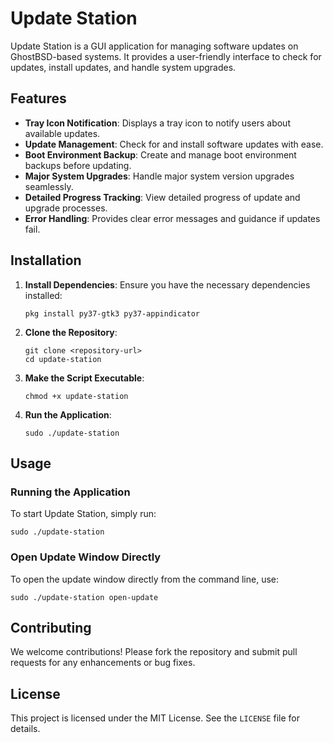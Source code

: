 Update Station
=========

Update Station is a GUI application for managing software updates on GhostBSD-based systems. It provides a user-friendly interface to check for updates, install updates, and handle system upgrades.

## Features

- **Tray Icon Notification**: Displays a tray icon to notify users about available updates.
- **Update Management**: Check for and install software updates with ease.
- **Boot Environment Backup**: Create and manage boot environment backups before updating.
- **Major System Upgrades**: Handle major system version upgrades seamlessly.
- **Detailed Progress Tracking**: View detailed progress of update and upgrade processes.
- **Error Handling**: Provides clear error messages and guidance if updates fail.

## Installation

1. **Install Dependencies**:
   Ensure you have the necessary dependencies installed:
   ```
   pkg install py37-gtk3 py37-appindicator
   ```

2. **Clone the Repository**:
   ```
   git clone <repository-url>
   cd update-station
   ```

3. **Make the Script Executable**:
   ```
   chmod +x update-station
   ```

4. **Run the Application**:
   ```
   sudo ./update-station
   ```

## Usage

### Running the Application
To start Update Station, simply run:
```
sudo ./update-station
```

### Open Update Window Directly
To open the update window directly from the command line, use:
```
sudo ./update-station open-update
```

## Contributing

We welcome contributions! Please fork the repository and submit pull requests for any enhancements or bug fixes.

## License

This project is licensed under the MIT License. See the `LICENSE` file for details.
